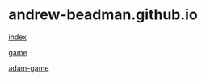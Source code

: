 # andrew-beadman.github.io

[index](https://andrew-beadman.github.io/web/Home%20Page/)

[game](https://andrew-beadman.github.io/game)

[adam-game](https://andrew-beadman.github.io/adam)
